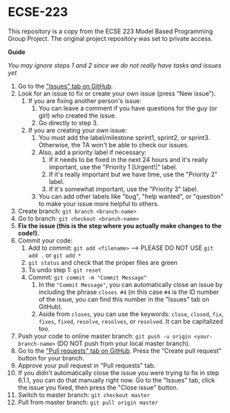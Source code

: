 # ECSE-223
This repository is a copy from the ECSE 223 Model Based Programming Group Project. The original project repository was set to private access.

**Guide**

*You may ignore steps 1 and 2 since we do not really have tasks and issues yet*

1. Go to the ["Issues" tab on GitHub](https://github.com/W2019-ECSE223/ecse223-group-project-p-6/issues).
2. Look for an issue to fix or create your own issue (press "New issue").
    1. If you are fixing another person's issue:
        1. You can leave a comment if you have questions for the guy (or girl) who created the issue.
        2. Go directly to step 3.
    2. If you are creating your own issue:
        1. You must add the label/milestone sprint1, sprint2, or sprint3. Otherwise, the TA won't be able to check our issues.
        2. Also, add a priority label if necessary:
            1. If it needs to be fixed in the next 24 hours and it's really important, use the "Priority 1 [Urgent!]" label.
            2. If it's really important but we have time, use the "Priority 2" label.
            3. If it's somewhat important, use the "Priority 3" label.
        2. You can add other labels like "bug", "help wanted", or "question" to make your issue more helpful to others.
3. Create branch: `git branch <branch-name>`
4. Go to branch: `git checkout <branch-name>`
5. **Fix the issue (this is the step where you actually make changes to the code!).**
6. Commit your code:
    1. Add to commit: `git add <filename>` --> PLEASE DO NOT USE `git add .` or `git add *`
    2. `git status` and check that the proper files are green 
    3. To undo step 1: `git reset` 
    4. Commit: `git commit -m "Commit Message"`
        1. In the `"Commit Message"`, you can automatically close an issue by including the phrase `closes #4` (in this case `#4` is the ID number of the issue, you can find this number in the "Issues" tab on GitHub).
        2. Aside from `closes`, you can use the keywords: `close`, `closed`, `fix`, `fixes`, `fixed`, `resolve`, `resolves`, or `resolved`. It can be capitalized too.
7. Push your code to online master branch: `git push -u origin <your-branch-name>` (DO NOT push from your local master branch).
8. Go to the ["Pull requests" tab on GitHub](https://github.com/W2019-ECSE223/ecse223-group-project-p-6/pulls). Press the "Create pull request" button for your branch.
9. Approve your pull request in "Pull requests" tab.
12. If you didn't automatically close the issue you were trying to fix in step 6.1.1, you can do that manually right now. Go to the "Issues" tab, click the issue you fixed, then press the "Close issue" button.
13. Switch to master branch: `git checkout master`
14. Pull from master branch: `git pull origin master`

